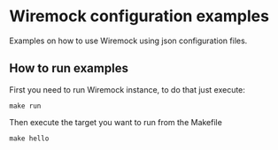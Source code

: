 # Wiremock configuration examples
Examples on how to use Wiremock using json configuration files.

## How to run examples
First you need to run Wiremock instance, to do that just execute:
```
make run
```

Then execute the target you want to run from the Makefile
```
make hello
```
